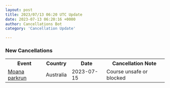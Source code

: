 ```yaml
---
layout: post
title: 2023/07/13 06:20 UTC Update
date: 2023-07-13 06:20:16 +0000
author: Cancellations Bot
category: 'Cancellation Update'

---
```


<h3>New Cancellations</h3>
<div class='hscrollable'>
<table style='width: 100%'>
    <tr>
        <th>Event</th>
        <th>Country</th>
        <th>Date</th>
        <th>Cancellation Note</th>
    </tr>
    <tr>
        <td><a href="https://www.parkrun.com.au/moana">Moana parkrun</a></td>
        <td>Australia</td>
        <td>2023-07-15</td>
        <td>Course unsafe or blocked</td>
    </tr>
</table>
</div>
